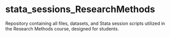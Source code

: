 # stata_sessions_ResearchMethods
Repository containing all files, datasets, and Stata session scripts utilized in the Research Methods course, designed for students.
